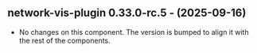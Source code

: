   ## network-vis-plugin 0.33.0-rc.5 - (2025-09-16)
  
  * No changes on this component. The version is bumped to align it
    with the rest of the components.
